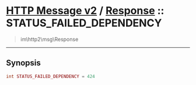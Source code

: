 # [HTTP Message v2](http2.md) / [Response](http2-Response.md) :: STATUS_FAILED_DEPENDENCY
 > im\http2\msg\Response
____

## Synopsis
```php
int STATUS_FAILED_DEPENDENCY = 424
```
